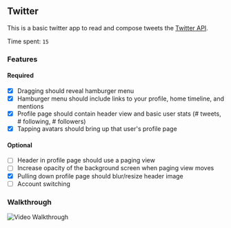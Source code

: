 ## Twitter

This is a basic twitter app to read and compose tweets the [Twitter API](https://apps.twitter.com/).

Time spent: `15`

### Features

#### Required

 * [x] Dragging should reveal hamburger menu
 * [x] Hamburger menu should include links to your profile, home timeline, and mentions
 * [x] Profile page should contain header view and basic user stats (# tweets, # following, # followers)
 * [x] Tapping avatars should bring up that user's profile page

#### Optional

 * [ ] Header in profile page should use a paging view
 * [ ] Increase opacity of the background screen when paging view moves
 * [x] Pulling down profile page should blur/resize header image
 * [ ] Account switching

### Walkthrough

![Video Walkthrough](cap6.gif)


